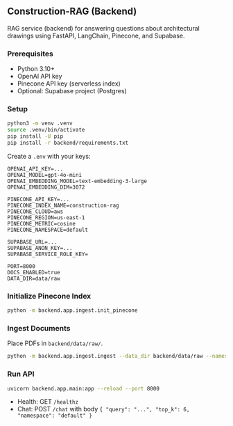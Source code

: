 ## Construction-RAG (Backend)

RAG service (backend) for answering questions about architectural drawings using FastAPI, LangChain, Pinecone, and Supabase.

### Prerequisites
- Python 3.10+
- OpenAI API key
- Pinecone API key (serverless index)
- Optional: Supabase project (Postgres)

### Setup
```bash
python3 -m venv .venv
source .venv/bin/activate
pip install -U pip
pip install -r backend/requirements.txt
```

Create a `.env` with your keys:
```
OPENAI_API_KEY=...
OPENAI_MODEL=gpt-4o-mini
OPENAI_EMBEDDING_MODEL=text-embedding-3-large
OPENAI_EMBEDDING_DIM=3072

PINECONE_API_KEY=...
PINECONE_INDEX_NAME=construction-rag
PINECONE_CLOUD=aws
PINECONE_REGION=us-east-1
PINECONE_METRIC=cosine
PINECONE_NAMESPACE=default

SUPABASE_URL=...
SUPABASE_ANON_KEY=...
SUPABASE_SERVICE_ROLE_KEY=

PORT=8000
DOCS_ENABLED=true
DATA_DIR=data/raw
```

### Initialize Pinecone Index
```bash
python -m backend.app.ingest.init_pinecone
```

### Ingest Documents
Place PDFs in `backend/data/raw/`.
```bash
python -m backend.app.ingest.ingest --data_dir backend/data/raw --namespace default
```

### Run API
```bash
uvicorn backend.app.main:app --reload --port 8000
```

- Health: GET `/healthz`
- Chat: POST `/chat` with body `{ "query": "...", "top_k": 6, "namespace": "default" }`

